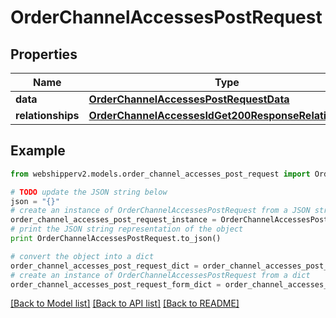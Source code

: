 # OrderChannelAccessesPostRequest


## Properties
Name | Type | Description | Notes
------------ | ------------- | ------------- | -------------
**data** | [**OrderChannelAccessesPostRequestData**](OrderChannelAccessesPostRequestData.md) |  | [optional] 
**relationships** | [**OrderChannelAccessesIdGet200ResponseRelationships**](OrderChannelAccessesIdGet200ResponseRelationships.md) |  | [optional] 

## Example

```python
from webshipperv2.models.order_channel_accesses_post_request import OrderChannelAccessesPostRequest

# TODO update the JSON string below
json = "{}"
# create an instance of OrderChannelAccessesPostRequest from a JSON string
order_channel_accesses_post_request_instance = OrderChannelAccessesPostRequest.from_json(json)
# print the JSON string representation of the object
print OrderChannelAccessesPostRequest.to_json()

# convert the object into a dict
order_channel_accesses_post_request_dict = order_channel_accesses_post_request_instance.to_dict()
# create an instance of OrderChannelAccessesPostRequest from a dict
order_channel_accesses_post_request_form_dict = order_channel_accesses_post_request.from_dict(order_channel_accesses_post_request_dict)
```
[[Back to Model list]](../README.md#documentation-for-models) [[Back to API list]](../README.md#documentation-for-api-endpoints) [[Back to README]](../README.md)



